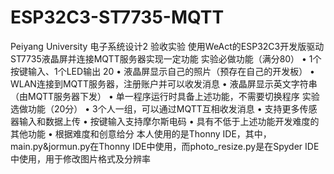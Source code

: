 # ESP32C3-ST7735-MQTT
Peiyang University 电子系统设计2 验收实验
使用WeAct的ESP32C3开发版驱动ST7735液晶屏并连接MQTT服务器实现一定功能
实验必做功能（满分80）
• 1个按键输入、1个LED输出 20
• 液晶屏显示自己的照片（预存在自己的开发板）
• WLAN连接到MQTT服务器，注册账户并可以收发消息
• 液晶屏显示英文字符串（由MQTT服务器下发）
• 单一程序运行时具备上述功能，不需要切换程序
实验选做功能（20分）
• 3个人一组，可以通过MQTT互相收发消息
• 支持更多传感器输入和数据上传
• 按键输入支持摩尔斯电码
• 具有不低于上述功能开发难度的其他功能
• 根据难度和创意给分
本人使用的是Thonny IDE，其中，main.py&jormun.py在Thonny IDE中使用，而photo_resize.py是在Spyder IDE中使用，用于修改图片格式及分辨率
